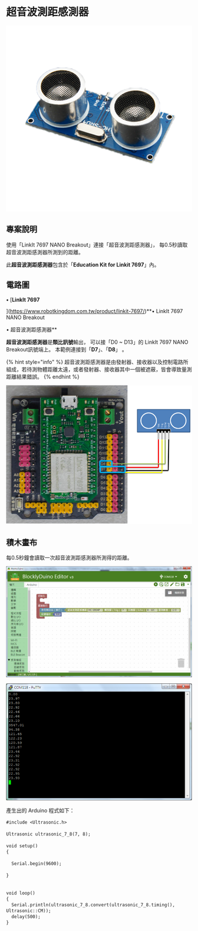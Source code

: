 # 超音波測距感測器

![](../.gitbook/assets/linkit7697_ultrasonic_00.png)

## 專案說明

使用「LinkIt 7697 NANO Breakout」連接「超音波測距感測器」， 每0.5秒讀取超音波測距感測器所測到的距離。
  
此**超音波測距感測器**包含於「**Education Kit for Linkit 7697**」內。

## 電路圖

**•**	[**LinkIt 7697**
  
](https://www.robotkingdom.com.tw/product/linkit-7697/)**•	LinkIt 7697 NANO Breakout
  
•	超音波測距感測器**

**超音波測距感測器**是**類比訊號**輸出， 可以接「D0 ~ D13」的 LinkIt 7697 NANO Breakout訊號端上。 本範例連接到「**D7**」、「**D8**」 。

{% hint style="info" %}
超音波測距感測器是由發射器、接收器以及控制電路所組成，若待測物體距離太遠，或者發射器、接收器其中一個被遮蔽，皆會導致量測距離結果錯誤。
{% endhint %}

![](../.gitbook/assets/linkit7697_ultrasonic_01.png)

## 積木畫布

每0.5秒鐘會讀取一次超音波測距感測器所測得的距離。

![](../.gitbook/assets/linkit7697_ultrasonic_02.png)

![](../.gitbook/assets/linkit7697_ultrasonic_03.png)

產生出的 Arduino 程式如下：

```text
#include <Ultrasonic.h>

Ultrasonic ultrasonic_7_8(7, 8);

void setup()
{

  Serial.begin(9600);

}


void loop()
{
  Serial.println(ultrasonic_7_8.convert(ultrasonic_7_8.timing(), Ultrasonic::CM));
  delay(500);
}

```

